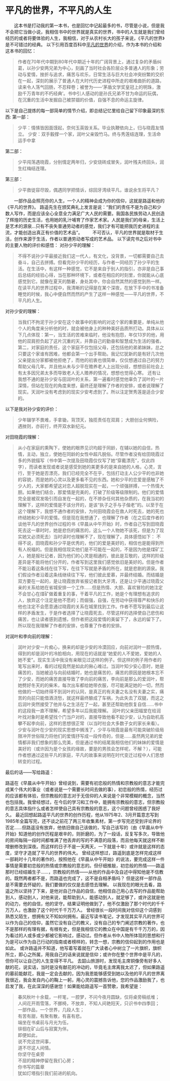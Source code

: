# 平凡的世界，不平凡的人生
&#160; &#160; &#160; &#160;这本书是打动我的第一本书，也是回忆中记起最多的书，尽管是小说，但是我不会把它当做小说，我相信书中的世界就是真实的世界，书中的人生就是我们曾经经历的或者将要体验的人生，我相信，对于从农村长大的孩子来说，《平凡的世界》是不可错过的经典。
以下引用百度百科中[平凡的世界](https://baike.baidu.com/item/%E5%B9%B3%E5%87%A1%E7%9A%84%E4%B8%96%E7%95%8C/166)的介绍，作为本书的介绍和这本书的回忆：
>作者在70年代中期到80年代中期近十年的广阔背景上，通过复杂的矛盾纠葛，以孙少安两兄弟为中心，刻画了当时社会各阶层众多普通人的形象；劳动与爱情，挫折与追求，痛苦与欢乐，日常生活与巨大社会冲突纷繁的交织在一起，深刻的展示了普通人在大时代历史进程中所走的艰难曲折的道路，读来令人荡气回肠，不忍释卷；被誉为——‘茅盾文学奖皇冠上的明珠，激励千万青年的不朽经典’。书中引人感动的是孙氏兄弟不甘为命运的玩偶，在沉重的生活中发掘自己被禁锢的价值，自强不息的命运主旋律。

以下是自己提炼的每一部简单的情节介绍，即总结记忆里给自己留下印象最深的东西:
第一部：

> 少平：情愫皆因面馍起，奈何玉英毁关系。毕业执鞭依向上，归与晓霞友情立。
> 少安：双手毅撑一个家，润叶父亲毁竹马。终与秀莲结连理，生活命运手中拿

第二部：
>少平闯荡遇晓霞，分别情定两年归，少安烧砖成冒失，润叶残夫终回头，润生红梅结连理。

第三部：
>少平救徒容尽毁，偶遇同学把情诉，综回牙湾续平凡，谁说余生将平凡？

&#160; &#160; &#160; &#160;一部作品会照亮你的人生，一个人的精神会成为你的信仰，这就是路遥和他的《平凡的世界》。
路遥先生在颁奖典礼上发言是说：“我们的责任不是为自己和少数人写作，而是应该全心全意全力满足广大人民的需要。我国各民族劳动人民创造了辉煌的历史生活，也用她的乳汁哺育了作家艺术家。人民是我们的母亲，生活上是艺术的源泉…只有不丧失普通劳动者的感觉，我们才有可能把我历史进程的主流，才能创造出真正有价值的艺术品”。
&#160; &#160; &#160; &#160;不可否认，平凡的世界就是取材于生活，创作来源于生活，作者以普通劳动者写成的艺术品。
以下读完书之后对书中的主要人物的评价和感悟：
对孙少平的理解：

>不得不说孙少平最接近我们这一代人，有文化，没背景，一切都需要自己去奋斗，自己去拼搏。但看完孙少平的经历，与作者一同经历了孙少平的生活。在生活中，有这样一种感觉，它不是来自于别人的指引，亦非是自己事后总结的经验心得，当在那种环境下，或者在相应的时刻里，你就能从心底感觉到它。就像在夏天的酷暑，身处其中，你会自然其然的感觉到热一样。在读平凡的世界过程中，我清晰的记得是在某个深夜，在放下手中的书准备睡觉的时候，我心中便自然而然的产生了这样一种感觉——平凡的世界，不平凡的人生。

对孙少安的理解：
>当我们不拘泥于孙少安在这个故事中的影响的对这个家的重要是，单纯从他个人的角度来分析他的时，就会被他身上的种种美好品质所打动。具体从以下几点体现：第一，当生活的苦难来临时，他没有抱怨，年仅13岁的他，用他的双肩担负起了这片沉重的天，并靠自己的勤奋和智慧成为生活的强者。第二，对家庭的责任，这个家庭不仅包括父母，还包括他的弟弟妹妹，总之只要这个家谁有困难，他都会第一个出手帮助。我记忆犹新的是有好几次他父亲提出分家都被他拒绝了，而他的初衷也很简单，仅仅想通过自己的努力帮助父母几年。并且他从未与少平在赡养老人上出现分歧，想想目前社会上有太多因兄弟太多而导致老人无人赡养的情况，想想也觉得心寒。
还有让我想不通的是孙少安与田润叶的关系，第一遍看时感觉他辜负了润叶的一片深情，但站在现在的角度来想，最终还是理解了作者的安排，或者说理解了现实。天润叶没有考虑到的现实少安考虑到了。所以注定贺秀莲是适合少安的。

以下是我对孙少安的评价：
>少年辍学不畏难，手拿锄，背顶天，独揽责任在双肩；
大胆创业何惧险，遇挫则，亦前行，终开双水新纪元。


对田晓霞的理解：

>从小在家庭的熏陶下，使她的眼界见识均超于同龄，在辅以她的自信，热情，主动，独立，使她在同龄的女性中超凡脱俗。尽管作者没有给田晓霞过多的外貌描写（书中第一次提及田晓霞仅仅写了她“穿戴漂亮”，仅此四字），而读者发现或者说是感受到她的美更多的是来自她的人格，心灵，言行，至于她是否漂亮，我们已经完全不在乎，包括打动主人公少平的也非她的容貌，而是她的心灵以及更多看不见的东西。她和少平的恋爱是感触了不少人的，大家都希望这对恋人超脱现实在一起，一个顽强拼搏，一个热情大胆。如果他们结合，那爱情是完美的，打破了阶级等级限制的。他们的爱情完全是被双发吸引而自发在一起的，在不掺杂任何其他杂质的，在我当初的理解下，这样的爱情是不该分开的，是该“执子之手与子偕老”的。以至于在这个理解下，我想不通作者的安排，为何田晓霞会在救人时死去，她的死也终结她和少平的爱情。但是现在我想通了，也理解了作者（在之后度作者的谈他平凡的世界创作过程的书《早晨从中午开始》时，作者自己写到田晓霞死去这一章时时，她是悲伤的痛苦的，这么一个人物她不该死，但是为了现实她又必须死去）当时读时也理解不了，现在理解了，具体感悟如下：
不得不说，田晓霞和孙少平是优秀的，他们的爱是美好的，相信也是能得到所有人祝福的。但是我相信现实他们是不可能在一起的，不是因为他是煤矿工人，她是报社记者，因为他们的心灵是相通的，彼此是互敬的，这样的阶级差异是不能将他们分开的，作者写到这里我们感觉依旧是美好的。但是作者不能沿着这条线在往下写，在往下写就是矛盾的所在，就是悲剧的源泉。我们假设作者沿着这条线继续往下写，他们彼此爱慕，并最终结婚。而结婚是双方要在一起的，是让晓霞放弃省报记者到大牙湾，还是让少平通过晓霞父亲的关系给她在省城安排一个工作……但是热情、大胆、喜欢冒险的她注定不会甘心在煤矿做着重复的事，干着平凡的工作，她是个有理想有追求的人，放弃这个注定是他不愿的；而倔强，自强，在劳动中获得尊严和快乐的他也注定不会愿意通过晓霞的关系在城里找到工作。作者不愿写到最后让这样的矛盾发生，于是作者选择了让晓霞死去，尽管这样的选择使自己悲伤和痛苦，也让读者感到遗憾，但作者把这段爱情的美留下了，永远的留下了。所以现在我理解了作者的安排，也尊重了作者的安排。

对润叶和李向前的理解：

>润叶对少安一片痴心，换来的却是少安的冷漠回应，向前对润叶一腔热情，得到的却是润叶的冷脸相向，用现在的话就是“她爱的人不爱她，爱她的人她不爱”。现实生活中我没有亲眼见过这样的例子。但这样的例子用作者的笔写出来时，看的过程竟然是如此的揪心难过。当润叶知少安心意时，她是痛苦的，当她被迫与向前结婚时，她也是痛苦的，痛苦的原因是她根本忘不了少安，而她的痛苦直接导致了李向前的痛苦，李向前是那么的爱润叶，帮她劈好冬天的的柴禾，每次出车都给她带衣服，尽可能满足她的一切，然而他做的一切始终得不到润叶的认同，是真正的有夫妻之名没有夫妻之实，痛苦的向前只能借酒浇愁，就这样最终酿成了车祸，为此失去了双腿，而这之后润叶突然接受了他并与之生活在了一起，甚至还帮助他恢复自信……书中的这段我一直不理解，希望多年以后我能理解。
润叶的父亲田福堂在给润叶找对象时是希望找个门当户对的，直接导致他看不起少安，认为自助机高攀不起李向前，这样的思想很正常（以当时社会大多数子女的家长来看）。少安与润叶在少安的现实思想中搁浅了，少平与晓霞是最有可能突破阶级局限冲开世俗阻力将他们的爱情抒写成一段传奇的，但是……虽然两兄弟的爱情都非我们想象的那么完美，但是通过书的结尾我相信他们的妹妹的爱情是美好的（或许因为是个女孩的缘故，要是的男孩会怎样呢，不解？），可能作者想通过这些平凡的家庭，平凡的故事来说明在时代变迁过程中人们思想转变的过程。

最后的话——写给路遥：

路遥在《早晨从中午开始》曾经说到，需要有初恋般的热情和宗教般的意志才能完成某个伟大的事业（或者说是一个需要长时间去做的事），初恋般的热情，经历过的应该都有体验，但宗教般的意志对于无信仰的人来说是个非常模糊的概念，当然也包括我。我曾经想过，在今后的学习和工作中，能拥有宗教般的意志，但宗教般的意志具体指什么或者怎样使自己具有宗教般的意志，这个问题曾经困惑了我好久。
最近回想起路遥平凡的世界的创作历程，他从1975年2、3月开篇意志写到1985年全篇写完，还不谈之前花了两三年收集素材，第一步写完还受到评论界的否定……但路遥没有放弃，他依旧做自己该做的，写自己该写的（由《早晨从中午开始》知道他的创作历程是艰辛的，则折磨的，为了一段话，反复写多次，导致他的房间每隔一段时间都堆满了他丢弃的写的不满意的段落，而且他每天就这样不断增删修改到深夜。而这样的日子不是一天两天，一下就是十年）或许就是这样的态度，坚守才造就了平凡的世界的伟大。
曾经这样想过，路遥到底是怎样完成这样一部耗时十几年的著作的，按照他在《早晨从中午开始》的说法，要完成这样一件事情是需要初恋般的热情或宗教般的意志的。但仔细推敲，初恋般的热情——路遥那时已经结婚生子……，宗教般的热情——从他的作品中及自述中得知他是不信教的。既然两者都不是，而路遥也完成了，这不是自相矛盾吗？
但是这样一部作品是不需要去怀疑的，我们要做的仅仅是去感悟去理解。
以我现在的眼光去看，路遥之所以坚持了下来，是他对自己作品的自信，他相信自己用心去写的作品能帮助到人，感动到人，对他来说，能帮助到人，能感动到人，就足够了，或许这就是他的动力，他的自信，他的坚守。结果证明他做到了，他不仅激励了那个时代的千千万万人，也激励了这个时代千千万万人。
曾经很长一段时间我对信仰这个词感到熟悉又陌生，想拥有又不知如何拥有。最近写读书笔记，才发现其实平凡的世界可以作为自己的信仰，虽然它没有自己的教义，没有自己的专门阐述宗教的著作，也不是那样的有理有据，有根有史，但是我相信它的教众在中国是有千千万万的，因为看过的人或多或少都被它影响过，感动过。但作者从书中人物所体现的思想和行为是可以作为自己行动的指南或者榜样的，转念一想，宗教的信仰起到的作用也是如此。
或许路遥并不知道，他写着写着就在广大读者心中树立了一片旗帜，旗帜所立，即心之所属，用我自己的话来说就是信仰；或许你在整个世界中是平凡的，但你可以让自己的人生变得不平凡。
去韶山旅游时，发现毛主席铜像旁有好多人献的花，说实话，当时是没有献花的冲动的，毕竟毛主席离我太迟了，但如果路遥的墓前能献花，我是一定会去献的，因为我恩能够感受到她以及他的平凡的世界离我很近，我会发自内心的鞠上一躬，用心灵的震撼告诉他，您的作品激励我了，也启发了我，在此深深的感谢您！如果能给路遥写一首赞歌，我希望是：
>春风秋叶十余载，一杆笔，一腔梦，不问今夜月圆缺，仅将桌旁稿纸堆；  
> 人间花开雨雪落，不挪椅，不放弃，不知人间艳阳天，只识书中四季回；  
> 一部作品，一个世界，几段人生；  
> 有苦有甜，有聚有散，有喜有悲。  
> 端坐在书桌前与月光为伍，  
> 徘徊在矿山后与寂寞为伴。  
> 即便如此，  
> 说不完这世间事，  
> 道不尽这人间情。  
> 你坚守在桌旁  
> 不屈的精神停留在我们心房；  
> 你书写的篇章  
> 犹如灯塔指引我们前进的航向。  